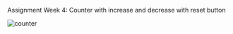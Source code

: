 Assignment Week 4:
Counter with increase and decrease with reset button

![counter](https://github.com/user-attachments/assets/2b9c36b0-a2cc-4691-935c-79db0bc3942c)
